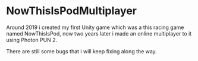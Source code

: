 # NowThisIsPodMultiplayer
Around 2019 i created my first Unity game which was a this racing game named NowThisIsPod, now two years later i made an online multiplayer to it using Photon PUN 2. 

There are still some bugs that i will keep fixing along the way.
